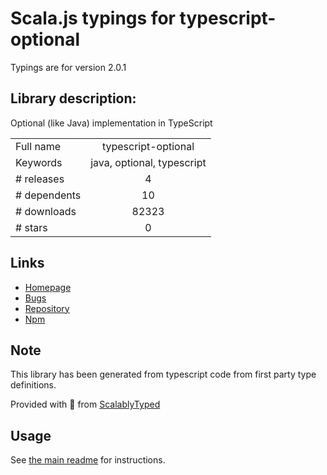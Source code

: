 
# Scala.js typings for typescript-optional

Typings are for version 2.0.1

## Library description:
Optional (like Java) implementation in TypeScript

|                    |                 |
| ------------------ | :-------------: |
| Full name          | typescript-optional |
| Keywords           | java, optional, typescript |
| # releases         | 4 |
| # dependents       | 10 |
| # downloads        | 82323 |
| # stars            | 0 |

## Links
- [Homepage](https://github.com/bromne/typescript-optional#readme)
- [Bugs](https://github.com/bromne/typescript-optional/issues)
- [Repository](https://github.com/bromne/typescript-optional)
- [Npm](https://www.npmjs.com/package/typescript-optional)
    


## Note
This library has been generated from typescript code from first party type definitions.

Provided with :purple_heart: from [ScalablyTyped](https://github.com/oyvindberg/ScalablyTyped)

## Usage
See [the main readme](../../readme.md) for instructions.


